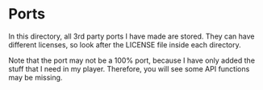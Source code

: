 # Ports
In this directory, all 3rd party ports I have made are stored. They can have different licenses, so look after the LICENSE file inside each directory.

Note that the port may not be a 100% port, because I have only added the stuff that I need in my player. Therefore, you will see some API functions may be missing.
